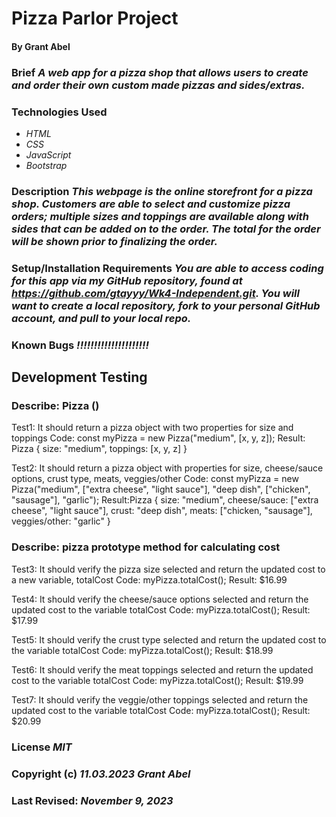 # Pizza Parlor Project
#### By Grant Abel

### Brief _A web app for a pizza shop that allows users to create and order their own custom made pizzas and sides/extras._

### Technologies Used
* _HTML_
* _CSS_
* _JavaScript_
* _Bootstrap_

### Description _This webpage is the online storefront for a pizza shop. Customers are able to select and customize pizza orders; multiple sizes and toppings are available along with sides that can be added on to the order. The total for the order will be shown prior to finalizing the order._

### Setup/Installation Requirements _You are able to access coding for this app via my GitHub repository, found at https://github.com/gtayyy/Wk4-Independent.git. You will want to create a local repository, fork to your personal GitHub account, and pull to your local repo._

### Known Bugs _!!!!!!!!!!!!!!!!!!!!!_

## Development Testing 
### Describe: Pizza ()

Test1: It should return a pizza object with two properties for size and toppings
Code: const myPizza = new Pizza("medium", [x, y, z]);
Result: Pizza {  size: "medium", toppings: [x, y, z] }

Test2: It should return a pizza object with properties for size, cheese/sauce options, crust type, meats, veggies/other
Code: const myPizza = new Pizza("medium", ["extra cheese", "light sauce"], "deep dish", ["chicken", "sausage"], "garlic");
Result:Pizza { size: "medium", cheese/sauce: ["extra cheese", "light sauce"], crust: "deep dish", meats: ["chicken, "sausage"], veggies/other: "garlic" }

### Describe: pizza prototype method for calculating cost

Test3: It should verify the pizza size selected and return the updated cost to a new variable, totalCost
Code: myPizza.totalCost();
Result: $16.99

Test4: It should verify the cheese/sauce options selected and return the updated cost to the variable totalCost
Code: myPizza.totalCost();
Result: $17.99

Test5: It should verify the crust type selected and return the updated cost to the variable totalCost
Code: myPizza.totalCost();
Result: $18.99

Test6: It should verify the meat toppings selected and return the updated cost to the variable totalCost
Code: myPizza.totalCost();
Result: $19.99

Test7: It should verify the veggie/other toppings selected and return the updated cost to the variable totalCost
Code: myPizza.totalCost();
Result: $20.99



### License _MIT_

### Copyright (c) _11.03.2023_ _Grant Abel_

### Last Revised: _November 9, 2023_